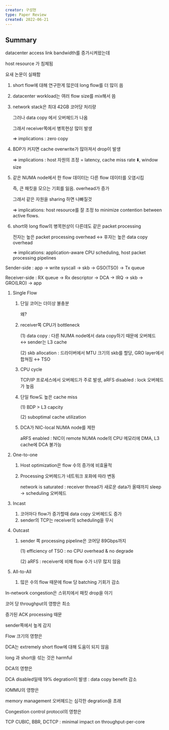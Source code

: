 ```yaml
---
creator: 구성현
type: Paper Review
created: 2022-06-21
---
```


## Summary

datacenter access link bandwidth를 증가시켜왔는데

host resource 가 침체됨

요새 논문이 실패함

1. short flow에 대해 연구한게 많은데 long flow를 더 많이 씀
    
2. datacenter workload는 여러 flow size를 mix해서 씀
    
3. network stack은 최대 42GB 코어당 처리량
    
    그러나 data copy 에서 오버헤드가 나옴
    
    그래서 receiver쪽에서 병목현상 많이 발생
    
    ⇒ implications : zero copy
    
4. BDP가 커지면 cache overwrite가 많아져서 drop이 발생
    
    ⇒ implications : host 자원의 조정 = latency, cache miss rate ⬇️, window size
    
5. 같은 NUMA node에서 한 flow 데이터는 다른 flow 데이터를 오염시킴
    
    즉, 큰 패킷을 모으는 기회를 잃음. overhead가 증가
    
    그래서 같은 자원을 sharing 하면 나빠질것
    
    ⇒ implications: host resource를 잘 조정 to minimize contention between active flows.
    
6. short와 long flow의 병목현상이 다른데도 같은 packet processing
    
    전자는 높은 packet processing overhead ↔ 후자는 높은 data copy overhead
    
    ⇒ implications: application-aware CPU scheduling, host packet processing pipelines
    

Sender-side : app → write syscall → skb → GSO(TSO) → Tx queue

Receiver-side : RX queue → Rx descriptor → DCA → IRQ → skb → GRO(LRO) → app

1. Single Flow
    
    1. 단일 코어는 더이상 불충분
        
        왜?
        
    2. receiver쪽 CPU가 bottleneck
        
        (1) data copy : 다른 NUMA node에서 data copy하기 때문에 오버헤드 ↔ sender는 L3 cache
        
        (2) skb allocation : 드라이버에서 MTU 크기의 skb를 할당, GRO layer에서 합쳐짐 ↔ TSO
        
    3. CPU cycle
        
        TCP/IP 프로세스에서 오버헤드가 주로 발생, aRFS disabled : lock 오버헤드가 높음
        
    4. 단일 flow도 높은 cache miss
        
        (1) BDP > L3 capcity
        
        (2) suboptimal cache utilization
        
    5. DCA가 NIC-local NUMA node를 제한
        
        aRFS enabled : NIC이 remote NUMA node의 CPU 메모리에 DMA, L3 cache에 DCA 불가능
        
2. One-to-one
    
    1. Host optimization은 flow 수의 증가에 비효율적
        
    2. Processing 오버헤드가 네트워크 포화에 따라 변동
        
        network is saturated : receiver thread가 새로운 data가 올때까지 sleep → scheduling 오버헤드
        
3. Incast
    
    1. 코어마다 flow가 증가할때 data copy 오버헤드도 증가
    2. sender의 TCP는 receiver의 scheduling을 무시
4. Outcast
    
    1. sender 쪽 processing pipeline은 코어당 89Gbps까지
        
        (1) efficiency of TSO : no CPU overhead & no degrade
        
        (2) aRFS : receiver에 비해 flow 수가 너무 많지 않음
        
5. All-to-All
    
    1. 많은 수의 flow 때문에 flow 당 batching 기회가 감소

In-network congestion은 스위치에서 패킷 drop을 야기

코어 당 throughput의 영향은 최소

증가된 ACK processing 때문

sender쪽에서 높게 감지

Flow 크기의 영향은

DCA는 extremely short flow에 대해 도움이 되지 않음

long 과 short을 섞는 것은 harmful

DCA의 영향은

DCA disabled일때 19% degration이 발생 : data copy benefit 감소

IOMMU의 영향은

memory management 오버헤드는 심각한 degration을 초래

Congestion control protocol의 영향은

TCP CUBIC, BBR, DCTCP : minimal impact on throughput-per-core